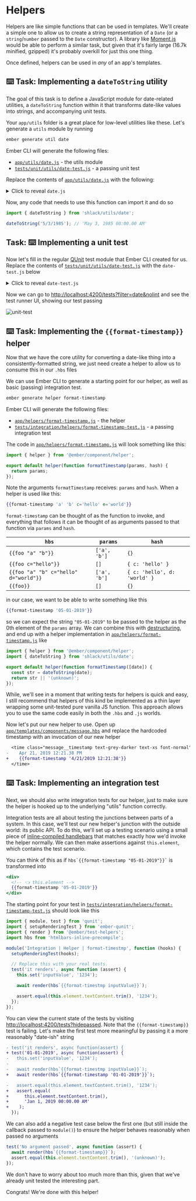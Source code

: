 # Helpers

Helpers are like simple functions that can be used in templates. We'll create a simple one to allow us to create a string representation of a `Date` (or a `string`/`number` passed to the `Date` constructor). A library like [Moment.js](http://momentjs.com/) would be able to perform a similar task, but given that it's fairly large (16.7k minified, gzipped) it's probably overkill for just this one thing.

Once defined, helpers can be used in _any_ of an app's templates.

## ⌨️ Task: Implementing a `dateToString` utility

The goal of this task is to define a JavaScript module for date-related utilities, a `dateToString` function within it that transforms date-like values into strings, and accompanying unit tests.

Your `app/utils` folder is a great place for low-level utilities like these. Let's generate a `utils` module by running

```sh
ember generate util date
```

Ember CLI will generate the following files:

- [`app/utils/date.js`](../app/utils/date.js) - the utils module
- [`tests/unit/utils/date-test.js`](../tests/unit/utils/date-test.js) - a passing unit test

Replace the contents of [`app/utils/date.js`](../app/utils/date.js) with the following:

<details>
  
  <summary>Click to reveal <code>date.js</code></summary>

```js {starter-file=date.js}
const MONTH_NAMES = [
  'Jan',
  'Feb',
  'Mar',
  'Apr',
  'May',
  'Jun',
  'Jul',
  'Aug',
  'Sep',
  'Oct',
  'Nov',
  'Dec',
];

/**
 * Pad a numeric value with zeroes, if needed
 *
 * @example
 *
 * padLeadingZeroes(13, 4); // "0013"
 * padLeadingZeroes(130, 2); // "130"
 *
 * @param {number} val value
 * @param {number} digits number of digits to pad
 * @returns {string}
 */
function padLeadingZeroes(val, digits) {
  let valString = `${val}`;
  while (valString.length < digits) valString = 0 + valString;
  return valString;
}

/**
 * Create a string representation of a Date
 * @param {string|number|Date} date
 * @returns {string}
 */
export function dateToString(date) {
  if (
    !(
      typeof date === 'string' ||
      typeof date === 'number' ||
      date instanceof Date
    )
  )
    return null;
  const d = new Date(date);
  const ampm = d.getHours() > 12 ? 'PM' : 'AM';
  return `${
    MONTH_NAMES[d.getMonth()]
  } ${d.getDate()}, ${d.getFullYear()} ${padLeadingZeroes(
    d.getHours() % 12,
    2
  )}:${padLeadingZeroes(d.getMinutes(), 2)}.${padLeadingZeroes(
    d.getSeconds(),
    2
  )} ${ampm}`;
}
```

</details>

Now, any code that needs to use this function can import it and do so

```js
import { dateToString } from 'shlack/utils/date';

dateToString('5/3/1985'); // 'May 3, 1985 00:00.00 AM'
```

## Task: ⌨️ Implementing a unit test

Now let's fill in the regular [QUnit](http://qunitjs.com) test module that Ember CLI created for us. Replace the contents of [`tests/unit/utils/date-test.js`](../tests/unit/utils/date-test.js) with the `date-test.js` below

<details>

<summary>Click to reveal <code>date-test.js</code></summary>

```js {starter-file=date-test.js}
import { dateToString } from 'shlack/utils/date';
import { module, test } from 'qunit';

// A QUnit Module
module('Unit | Utility | date', function () {
  // A QUnit Test
  test('string inputs', function (assert) {
    // A QUnit Assertion
    assert.equal(
      dateToString('04/05/1983'),
      'Apr 5, 1983 00:00.00 AM',
      'MM/DD/YYYY'
    );
    assert.equal(
      dateToString('4/5/1983'),
      'Apr 5, 1983 00:00.00 AM',
      'M/D/YYYY'
    );
    assert.equal(
      dateToString('26 June 2010 13:14'),
      'Jun 26, 2010 01:14.00 PM',
      '26 June 2010 13:14'
    );
  });

  // A QUnit Test
  test('empty and invalid inputs', function (assert) {
    // @ts-ignore
    assert.equal(dateToString(), null);
    // @ts-ignore
    assert.equal(dateToString(null), null);
    // @ts-ignore
    assert.equal(dateToString([]), null);
    // @ts-ignore
    assert.equal(dateToString({}), null);
  });
});
```

</details>

Now we can go to <http://localhost:4200/tests?filter=date&nolint> and see the test runner UI, showing our test passing

![unit-test](./img/04-helpers/unit-test.png)

## ⌨️ Task: Implementing the `{{format-timestamp}}` helper

Now that we have the core utility for converting a date-like thing into a consistently-formatted string, we just need create a helper to allow us to consume this in our `.hbs` files

We can use Ember CLI to generate a starting point for our helper, as well as basic (passing) integration test.

```sh
ember generate helper format-timestamp
```

Ember CLI will generate the following files:

- [`app/helpers/format-timestamp.js`](../app/helpers/format-timestamp.js) - the helper
- [`tests/integration/helpers/format-timestamp-test.js`](../tests/integration/helpers/format-timestamp-test.js) - a passing integration test

The code in [`app/helpers/format-timestamp.js`](../app/helpers/format-timestamp.js) will look something like this:

```js
import { helper } from '@ember/component/helper';

export default helper(function formatTimestamp(params, hash) {
  return params;
});
```

Note the arguments `formatTimestamp` receives: `params` and `hash`. When a helper is used like this:

```hbs
{{format-timestamp 'a' 'b' c='hello' e='world'}}
```

`format-timestamp` can be thought of as the function to invoke, and everything that follows it can be thought of as arguments passed to that function via `params` and `hash`.

| `hbs`                                 | `params`     | `hash`                       |
| ------------------------------------- | ------------ | ---------------------------- |
| `{{foo "a" "b"}}`                     | `['a', 'b']` | `{}`                         |
| `{{foo c="hello"}}`                   | `[]`         | `{ c: 'hello' }`             |
| `{{foo "a" "b" c="hello" d="world"}}` | `['a', 'b']` | `{ c: 'hello', d: 'world' }` |
| `{{foo}}`                             | `[]`         | `{}`                         |

in our case, we want to be able to write something like this

```hbs
{{format-timestamp '05-01-2019'}}
```

so we can expect the string `"05-01-2019"` to be passed to the helper as the 0th element of the `params` array. We can combine this with [destructuring](https://developer.mozilla.org/en-US/docs/Web/JavaScript/Reference/Operators/Destructuring_assignment#Unpacking_fields_from_objects_passed_as_function_parameter), and end up with a helper implementation in [`app/helpers/format-timestamp.js`](../app/helpers/format-timestamp.js) like

```js
import { helper } from '@ember/component/helper';
import { dateToString } from 'shlack/utils/date';

export default helper(function formatTimestamp([date]) {
  const str = dateToString(date);
  return str || '(unknown)';
});
```

While, we'll see in a moment that writing tests for helpers is quick and easy, I still recommend that helpers of this kind be implemented as a thin layer wrapping some unit-tested pure vanilla JS function. This approach allows you to use the same code easily in both the `.hbs` and `.js` worlds.

Now let's put our new helper to use. Open up [`app/templates/components/message.hbs`](../app/templates/components/message.hbs) and replace the hardcoded timestamp with an invocation of our new helper

```diff
  <time class="message__timestamp text-grey-darker text-xs font-normal">
-    Apr 21, 2019 12:21.38 PM
+    {{format-timestamp '4/21/2019 12:21:38'}}
  </time>
```

## ⌨️ Task: Implementing an integration test

Next, we should also write integration tests for our helper, just to make sure the helper is hooked up to the underlying "utils" function correctly.

Integration tests are all about testing the junctions between parts of a system. In this case, we'll test our new helper's junction with the outside world: its public API. To do this, we'll set up a testing scenario using a small piece of [inline-compiled handlebars](https://github.com/ember-cli/ember-cli-htmlbars-inline-precompile) that matches exactly how we'd invoke the helper normally. We can then make assertions against `this.element`, which contains the test scenario.

You can think of this as if `` hbs`{{format-timestamp "05-01-2019"}}` `` is transformed into

```hbs
<div>
  <!-- 👈 this.element -->
  {{format-timestamp '05-01-2019'}}
</div>
```

The starting point for your test in [`tests/integration/helpers/format-timestamp-test.js`](../tests/integration/helpers/format-timestamp-test.js) should look like this

```js
import { module, test } from 'qunit';
import { setupRenderingTest } from 'ember-qunit';
import { render } from '@ember/test-helpers';
import hbs from 'htmlbars-inline-precompile';

module('Integration | Helper | format-timestmp', function (hooks) {
  setupRenderingTest(hooks);

  // Replace this with your real tests.
  test('it renders', async function (assert) {
    this.set('inputValue', '1234');

    await render(hbs`{{format-timestmp inputValue}}`);

    assert.equal(this.element.textContent.trim(), '1234');
  });
});
```

You can view the current state of the tests by visiting <http://localhost:4200/tests?hidepassed>. Note that the `{{format-timestamp}}` test is failing. Let's make the first test more meaningful by passing it a more reasonably "date-ish" string

```diff
- test('it renders', async function(assert) {
+ test('01-01-2019', async function(assert) {
-   this.set('inputValue', '1234');
-
-   await render(hbs`{{format-timestmp inputValue}}`);
+   await render(hbs`{{format-timestamp '01-01-2019'}}`);

-   assert.equal(this.element.textContent.trim(), '1234');
+   assert.equal(
+      this.element.textContent.trim(),
+      'Jan 1, 2019 00:00.00 AM'
+    );
  });
```

We can also add a negative test case below the first one (but still inside the callback passed to `module()`) to ensure the helper behaves reasonably when passed no arguments

```js
test('No argument passed', async function (assert) {
  await render(hbs`{{format-timestamp}}`);
  assert.equal(this.element.textContent.trim(), '(unknown)');
});
```

We don't have to worry about too much more than this, given that we've already unit tested the interesting part.

Congrats! We're done with this helper!
